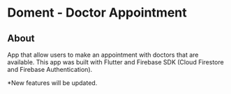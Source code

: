 # Doment - Doctor Appointment
## About
App that allow users to make an appointment with doctors that are available.
This app was built with Flutter and Firebase SDK (Cloud Firestore and Firebase Authentication).

*New features will be updated.
